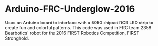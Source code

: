 # Arduino-FRC-Underglow-2016
Uses an Arduino board to interface with a 5050 chipset RGB LED strip to create fun and colorful patterns. This code was used in FRC team 2358 Bearbotics' robot for the 2016 FIRST Robotics Competition, FIRST Stronghold.
